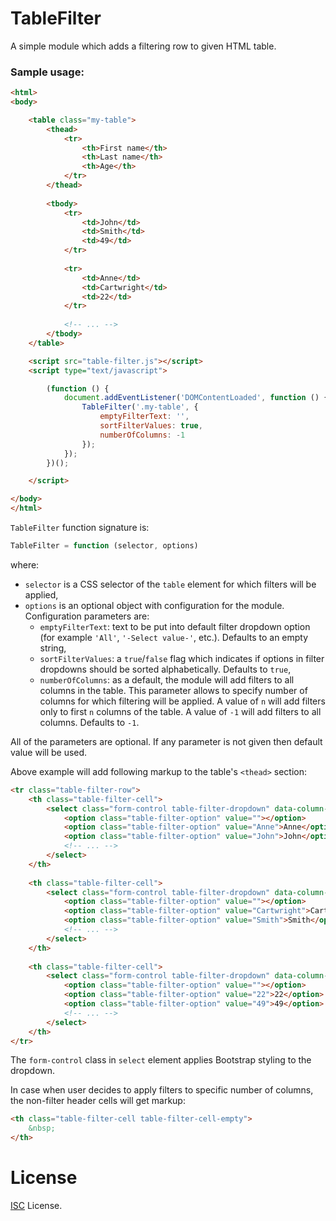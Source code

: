 # TableFilter

A simple module which adds a filtering row to given HTML table.

### Sample usage:

```html
<html>
<body>

    <table class="my-table">
        <thead>
            <tr>
                <th>First name</th>
                <th>Last name</th>
                <th>Age</th>
            </tr>
        </thead>
        
        <tbody>
            <tr>
                <td>John</td>
                <td>Smith</td>
                <td>49</td>
            </tr>
            
            <tr>
                <td>Anne</td>
                <td>Cartwright</td>
                <td>22</td>
            </tr>
            
            <!-- ... -->
        </tbody>
    </table>

    <script src="table-filter.js"></script>
    <script type="text/javascript">

        (function () {
            document.addEventListener('DOMContentLoaded', function () {
                TableFilter('.my-table', {
                    emptyFilterText: '',
                    sortFilterValues: true,
                    numberOfColumns: -1
                });
            });
        })();

    </script>

</body>
</html>
```
`TableFilter` function signature is:
```javascript
TableFilter = function (selector, options)
```
where:
- `selector` is a CSS selector of the `table` element for which filters will be applied,
- `options` is an optional object with configuration for the module. Configuration parameters are:
  - `emptyFilterText`: text to be put into default filter dropdown option (for example `'All'`, `'-Select value-'`, etc.). Defaults to an empty string,
  - `sortFilterValues`: a `true`/`false` flag which indicates if options in filter dropdowns should be sorted alphabetically. Defaults to `true`,
  - `numberOfColumns`: as a default, the module will add filters to all columns in the table. This parameter allows to specify number of columns for which filtering will be applied. A value of `n` will add filters only to first `n` columns of the table. A value of `-1` will add filters to all columns. Defaults to `-1`.
  
All of the parameters are optional. If any parameter is not given then default value will be used. 

Above example will add following markup to the table's `<thead>` section:
```html
<tr class="table-filter-row">
    <th class="table-filter-cell">
        <select class="form-control table-filter-dropdown" data-column-index="0">
            <option class="table-filter-option" value=""></option>
            <option class="table-filter-option" value="Anne">Anne</option>
            <option class="table-filter-option" value="John">John</option>
            <!-- ... -->
        </select>
    </th>
    
    <th class="table-filter-cell">
        <select class="form-control table-filter-dropdown" data-column-index="1">
            <option class="table-filter-option" value=""></option>
            <option class="table-filter-option" value="Cartwright">Cartwright</option>
            <option class="table-filter-option" value="Smith">Smith</option>
            <!-- ... -->
        </select>
    </th>
    
    <th class="table-filter-cell">
        <select class="form-control table-filter-dropdown" data-column-index="2">
            <option class="table-filter-option" value=""></option>
            <option class="table-filter-option" value="22">22</option>
            <option class="table-filter-option" value="49">49</option>
            <!-- ... -->
        </select>
    </th>
</tr>
```
The `form-control` class in `select` element applies Bootstrap styling to the dropdown.

In case when user decides to apply filters to specific number of columns, the non-filter header cells will get markup:
```html
<th class="table-filter-cell table-filter-cell-empty">
    &nbsp;
</th>
```

# License

[ISC](https://en.wikipedia.org/wiki/ISC_license) License.
